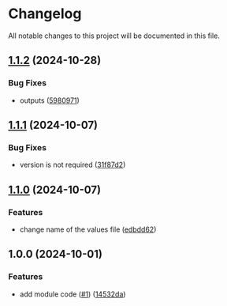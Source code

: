 # Changelog

All notable changes to this project will be documented in this file.

## [1.1.2](https://github.com/zahornyak/terraform-helm-multiple-release/compare/v1.1.1...v1.1.2) (2024-10-28)


### Bug Fixes

* outputs ([5980971](https://github.com/zahornyak/terraform-helm-multiple-release/commit/59809715e361dc2852bcbb35c6159e722f2f44c7))

## [1.1.1](https://github.com/zahornyak/terraform-helm-multiple-release/compare/v1.1.0...v1.1.1) (2024-10-07)


### Bug Fixes

* version is not required ([31f87d2](https://github.com/zahornyak/terraform-helm-multiple-release/commit/31f87d202ae189056a456a6cbaa8784536cf0f82))

## [1.1.0](https://github.com/zahornyak/terraform-helm-multiple-release/compare/v1.0.0...v1.1.0) (2024-10-07)


### Features

* change name of the values file ([edbdd62](https://github.com/zahornyak/terraform-helm-multiple-release/commit/edbdd62f2dcf1fd641cf50ca13ace36b08a344fb))

## 1.0.0 (2024-10-01)


### Features

* add module code ([#1](https://github.com/zahornyak/terraform-helm-multiple-release/issues/1)) ([14532da](https://github.com/zahornyak/terraform-helm-multiple-release/commit/14532da54b37e37c38d7e5b244cd72e72e16db0c))

